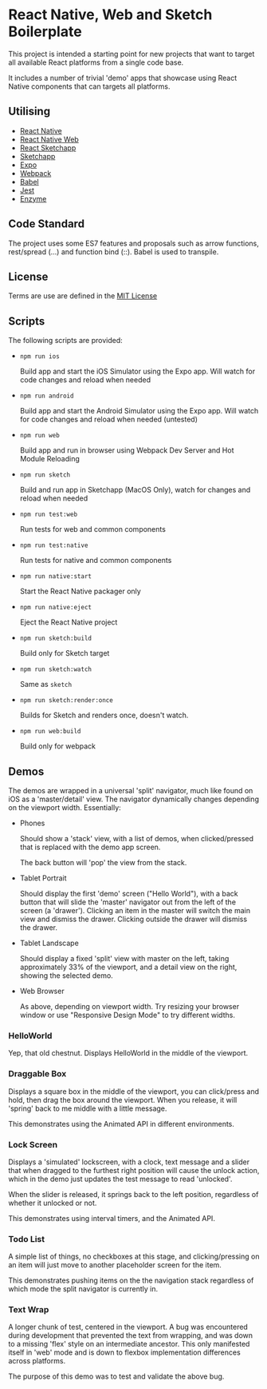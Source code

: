 # React Native, Web and Sketch Boilerplate

This project is intended a starting point for new projects that want to
target all available React platforms from a single code base.

It includes a number of trivial 'demo' apps that showcase using React Native
components that can targets all platforms.

## Utilising

* [React Native](https://facebook.github.io/react-native/)
* [React Native Web](https://github.com/necolas/react-native-web)
* [React Sketchapp](http://airbnb.io/react-sketchapp/)
* [Sketchapp](https://www.sketchapp.com)
* [Expo](https://expo.io)
* [Webpack](https://webpack.js.org)
* [Babel](https://babeljs.io)
* [Jest](https://facebook.github.io/jest/)
* [Enzyme](http://airbnb.io/enzyme/)

## Code Standard

The project uses some ES7 features and proposals such as arrow functions,
rest/spread (...) and function bind (::).  Babel is used to transpile.

## License

Terms are use are defined in the [MIT License](https://github.com/dmeehan1968/react-native-web-sketch-boilerplate/blob/master/LICENSE.md)

## Scripts

The following scripts are provided:

* ```npm run ios```

  Build app and start the iOS Simulator using the Expo app.  Will watch for
  code changes and reload when needed

* ```npm run android```

  Build app and start the Android Simulator using the Expo app.  Will watch for
  code changes and reload when needed (untested)

* ```npm run web```

  Build app and run in browser using Webpack Dev Server and Hot Module
  Reloading

* ```npm run sketch```

  Build and run app in Sketchapp (MacOS Only), watch for changes and reload
  when needed

* ```npm run test:web```

  Run tests for web and common components

* ```npm run test:native```

  Run tests for native and common components

* ```npm run native:start```

  Start the React Native packager only

* ```npm run native:eject```

  Eject the React Native project

* ```npm run sketch:build```

  Build only for Sketch target

* ```npm run sketch:watch```

  Same as ```sketch```

* ```npm run sketch:render:once```

  Builds for Sketch and renders once, doesn't watch.

* ```npm run web:build```

  Build only for webpack

## Demos

The demos are wrapped in a universal 'split' navigator, much like found on
iOS as a 'master/detail' view.  The navigator dynamically changes depending on
the viewport width.  Essentially:

* Phones

  Should show a 'stack' view, with a list of demos, when clicked/pressed
  that is replaced with the demo app screen.

  The back button will 'pop' the view from the stack.

* Tablet Portrait

  Should display the first 'demo' screen ("Hello World"), with a back button
  that will slide the 'master' navigator out from the left of the screen
  (a 'drawer').  Clicking an item in the master will switch the main view and
  dismiss the drawer.  Clicking outside the drawer will dismiss the drawer.

* Tablet Landscape

  Should display a fixed 'split' view with master on the left, taking
  approximately 33% of the viewport, and a detail view on the right, showing
  the selected demo.

* Web Browser

  As above, depending on viewport width.  Try resizing your browser window
  or use "Responsive Design Mode" to try different widths.

### HelloWorld

Yep, that old chestnut.  Displays HelloWorld in the middle of the viewport.

### Draggable Box

Displays a square box in the middle of the viewport, you can click/press and
hold, then drag the box around the viewport.  When you release, it will
'spring' back to me middle with a little message.

This demonstrates using the Animated API in different environments.

### Lock Screen

Displays a 'simulated' lockscreen, with a clock, text message and a slider
that when dragged to the furthest right position will cause the unlock action,
which in the demo just updates the test message to read 'unlocked'.

When the slider is released, it springs back to the left position, regardless
of whether it unlocked or not.

This demonstrates using interval timers, and the Animated API.

### Todo List

A simple list of things, no checkboxes at this stage, and clicking/pressing
on an item will just move to another placeholder screen for the item.

This demonstrates pushing items on the the navigation stack regardless of
which mode the split navigator is currently in.

### Text Wrap

A longer chunk of test, centered in the viewport.  A bug was encountered
during development that prevented the text from wrapping, and was down to a
missing 'flex' style on an intermediate ancestor.  This only manifested itself
in 'web' mode and is down to flexbox implementation differences across
platforms.

The purpose of this demo was to test and validate the above bug.
